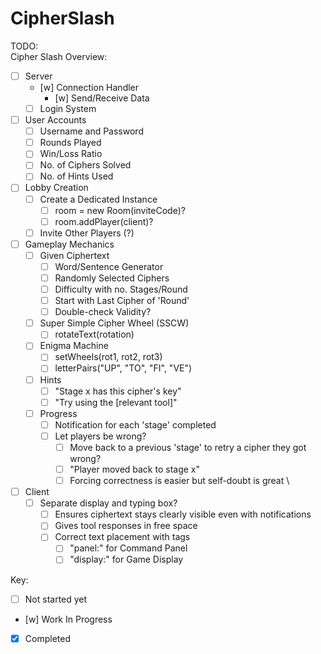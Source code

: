 # CipherSlash
TODO:\
Cipher Slash Overview:
  - [ ] Server
    - [w] Connection Handler
      - [w] Send/Receive Data
    - [ ] Login System
  - [ ] User Accounts
    - [ ] Username and Password
    - [ ] Rounds Played
    - [ ] Win/Loss Ratio
    - [ ] No. of Ciphers Solved
    - [ ] No. of Hints Used
  - [ ] Lobby Creation
    - [ ] Create a Dedicated Instance
      - [ ] room = new Room(inviteCode)?
      - [ ] room.addPlayer(client)?
    - [ ] Invite Other Players (?)
  - [ ] Gameplay Mechanics
    - [ ] Given Ciphertext
      - [ ] Word/Sentence Generator
      - [ ] Randomly Selected Ciphers
      - [ ] Difficulty with no. Stages/Round
      - [ ] Start with Last Cipher of 'Round'
      - [ ] Double-check Validity?
    - [ ] Super Simple Cipher Wheel (SSCW)
      - [ ] rotateText(rotation)
    - [ ] Enigma Machine
      - [ ] setWheels(rot1, rot2, rot3)
      - [ ] letterPairs("UP", "TO", "FI", "VE")
    - [ ] Hints
      - [ ] "Stage x has this cipher's key"
      - [ ] "Try using the [relevant tool]"
    - [ ] Progress
      - [ ] Notification for each 'stage' completed
      - [ ] Let players be wrong?
        - [ ] Move back to a previous 'stage' to retry a cipher they got wrong?
        - [ ] "Player moved back to stage x"
        - [ ] Forcing correctness is easier but self-doubt is great
\
- [ ] Client
  - [ ] Separate display and typing box?
    - [ ] Ensures ciphertext stays clearly visible even with notifications
    - [ ] Gives tool responses in free space
    - [ ] Correct text placement with tags
      - [ ] "panel:" for Command Panel
      - [ ] "display:" for Game Display

Key:
- [ ]  Not started yet
- [w]  Work In Progress
- [x]  Completed
